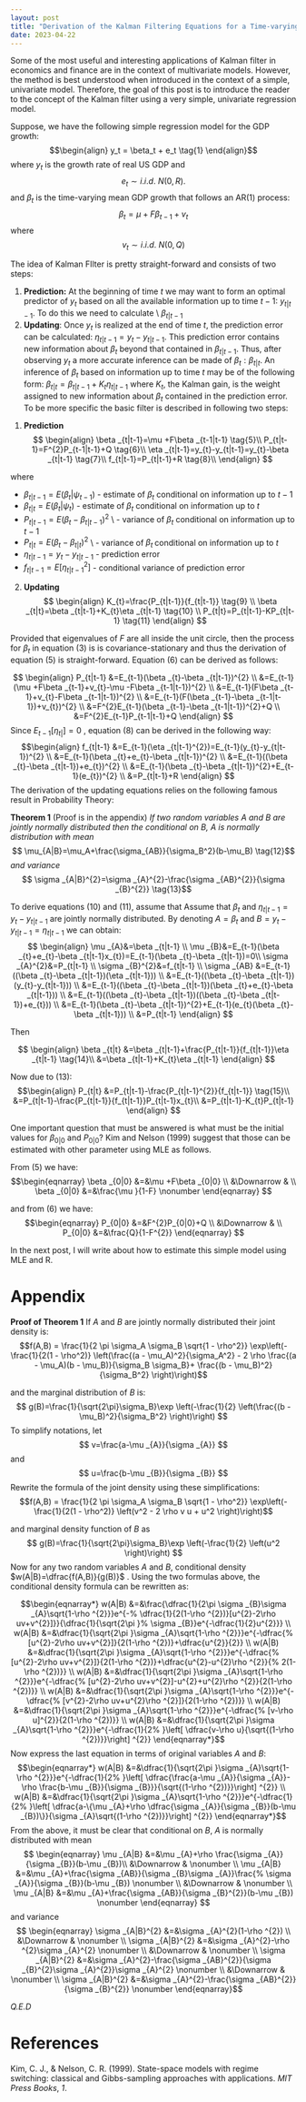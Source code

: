 ```yaml
---
layout: post
title: "Derivation of the Kalman Filtering Equations for a Time-varying Intercept Simple Linear Regression Model"
date: 2023-04-22
---
```


Some of the most useful and interesting applications of Kalman filter in economics and finance are in the context of multivariate models. However, the method is best understood when introduced in the context of a simple, univariate model. Therefore, the goal of this post is to introduce the reader to the concept of the Kalman filter using a very simple, univariate regression model. 

Suppose, we have the following simple regression model for the GDP growth:
$$\begin{align}
y_t = \beta_t + e_t \tag{1}
\end{align}$$
where $y_{t}$ is the growth rate of real US GDP and $$e_{t}\sim i.i.d.\text{ } N(0,R). \tag{2}$$ and $\beta_t$ is the time-varying mean GDP growth that follows an AR(1) process:
$$\begin{equation}
\beta _{t}=\mu +F\beta _{t-1}+v_{t} \tag{3}
\end{equation}
$$
where 
$$
v_{t}\sim i.i.d.\text{ } N(0,Q) \tag{4}
$$

The idea of Kalman FIlter is pretty straight-forward and consists of two steps:
1. **Prediction:** At the beginning of time $t$ we may want to form an
optimal predictor of $y_{t}$ based on all the available information up to
time $t-1:$ $y_{t|t-1}$. To do this we need to calculate \ $\beta _{t|t-1}$
2.  **Updating**: Once $y_{t}$ is realized at the end of time $t$, the
prediction error can be calculated: $\eta _{t|t-1}=y_{t}-y_{t|t-1}$. This
prediction error contains new information about $\beta _{t}$ beyond that
contained in $\beta _{t|t-1}$. Thus, after observing $y_{t}$ a more accurate
inference can be made of $\beta _{t}:\beta _{t|t}$. An inference of $\beta_t$ based on information up to time $t$ may be of the following form: $\beta _{t|t}=\beta _{t|t-1}+K_{t}\eta _{t|t-1}$ where $K_t$, the Kalman gain, is the weight assigned to new information about $\beta _{t}$ contained in the
prediction error. To be more specific the basic filter is described in
following two steps:

1) **Prediction** 
$$
\begin{align}
\beta _{t|t-1}=\mu +F\beta _{t-1|t-1} \tag{5}\\
P_{t|t-1}=F^{2}P_{t-1|t-1}+Q  \tag{6}\\
\eta _{t|t-1}=y_{t}-y_{t|t-1}=y_{t}-\beta _{t|t-1} \tag{7}\\
f_{t|t-1}=P_{t|t-1}+R  \tag{8}\\
\end{align}
$$

where 
* $\beta _{t|t-1}=E(\beta _{t}|\psi _{t-1})$ - estimate of $\beta _{t}$ conditional on information up to $t-1$
* $\beta _{t|t}=E(\beta _{t}|\psi _{t})$ - estimate of $\beta _{t}$ conditional on information up to $t$
* $P_{t|t-1}=E(\beta _{t}-\beta _{t|t-1})^{2}$ \ - variance of $\beta _{t}$ conditional on information up to $t-1$
* $P_{t|t}=E(\beta _{t}-\beta _{t|t})^{2}$ \ - variance of $\beta _{t\text{ }}$ conditional on information up to $t$
* $\eta _{t|t-1}=y_{t}-y_{t|t-1}$ - prediction error
* $f_{t|t-1}=E[\eta _{t|t-1}^{2}]$ - conditional variance of prediction error

2. **Updating**
$$ \begin{align}
K_{t}=\frac{P_{t|t-1}}{f_{t|t-1}} \tag{9} \\
\beta _{t|t}=\beta _{t|t-1}+K_{t}\eta _{t|t-1} \tag{10}  \\
P_{t|t}=P_{t|t-1}-KP_{t|t-1} \tag{11} 
\end{align}
$$


Provided that eigenvalues of $F$ are all inside the unit circle, then the
process for $\beta _{t}$ in equation (3) is is covariance-stationary and thus the derivation of equation (5) is straight-forward. Equation (6) can be derived as follows:

$$ \begin{align}
P_{t|t-1} &=E_{t-1}(\beta _{t}-\beta _{t|t-1})^{2}
\\
&=E_{t-1}(\mu +F\beta _{t-1}+v_{t}-\mu -F\beta _{t-1|t-1})^{2}  \\
&=E_{t-1}(F\beta _{t-1}+v_{t}-F\beta _{t-1|t-1})^{2}   \\
&=E_{t-1}(F(\beta _{t-1}-\beta _{t-1|t-1})+v_{t})^{2}  \\
&=F^{2}E_{t-1}(\beta _{t-1}-\beta _{t-1|t-1})^{2}+Q   \\
&=F^{2}E_{t-1}P_{t-1|t-1}+Q 
\end{align}
$$
Since $E_{t-1}[\eta _{t|}]=0$ , equation (8) can be derived in the following way:
$$\begin{align}
f_{t|t-1} &=E_{t-1}(\eta _{t|t-1}^{2})=E_{t-1}(y_{t}-y_{t|t-1})^{2} \\
&=E_{t-1}(\beta _{t}+e_{t}-\beta _{t|t-1})^{2} \\
&=E_{t-1}((\beta _{t}-\beta _{t|t-1})+e_{t})^{2} \\
&=E_{t-1}(\beta _{t}-\beta _{t|t-1})^{2}+E_{t-1}(e_{t})^{2}  \\
&=P_{t|t-1}+R 
\end{align}
$$
The derivation of the updating equations relies on the following famous result in Probability Theory: 

**Theorem 1** (Proof is in the appendix) *If two random variables A and B are jointly normally distributed then the conditional on B, A is normally distribution with mean* 
$$ \mu_{A|B}=\mu_A+\frac{\sigma_{AB}}{\sigma_B^2}(b-\mu_B) \tag{12}$$
*and variance*
$$ \sigma _{A|B}^{2}=\sigma _{A}^{2}-\frac{\sigma _{AB}^{2}}{\sigma _{B}^{2}} \tag{13}$$

To derive equations (10) and (11), assume that Assume that $\beta _{t}$ and $\eta _{t|t-1}=y_{t}-y_{t|t-1}$ are jointly normally distributed. By denoting $A=\beta _{t}$ and $B=y_{t}-y_{t|t-1}=\eta_{t|t-1}$ we can obtain: 
$$
\begin{align}
\mu _{A}&=\beta _{t|t-1} \\
\mu _{B}&=E_{t-1}(\beta _{t}+e_{t}-\beta _{t|t-1}x_{t})=E_{t-1}(\beta
_{t}-\beta _{t|t-1})=0\\
\sigma _{A}^{2}&=P_{t|t-1} \\
\sigma _{B}^{2}&=f_{t|t-1} \\
\sigma _{AB} &=E_{t-1}((\beta _{t}-\beta _{t|t-1})(\eta _{t|t-1})) \\
&=E_{t-1}((\beta _{t}-\beta _{t|t-1})(y_{t}-y_{t|t-1})) \\
&=E_{t-1}((\beta _{t}-\beta _{t|t-1})(\beta _{t}+e_{t}-\beta
_{t|t-1})) \\
&=E_{t-1}((\beta _{t}-\beta _{t|t-1})((\beta _{t}-\beta
_{t|t-1})+e_{t})) \\
&=E_{t-1}(\beta _{t}-\beta _{t|t-1})^{2}+E_{t-1}(e_{t}(\beta
_{t}-\beta _{t|t-1})) \\
&=P_{t|t-1}
\end{align}
$$

Then

$$ \begin{align}
\beta _{t|t} &=\beta _{t|t-1}+\frac{P_{t|t-1}}{f_{t|t-1}}\eta _{t|t-1} \tag{14}\\
&=\beta _{t|t-1}+K_{t}\eta _{t|t-1} 
\end{align}
$$

Now due to (13):
$$\begin{align}
P_{t|t} &=P_{t|t-1}-\frac{P_{t|t-1}^{2}}{f_{t|t-1}} \tag{15}\\
&=P_{t|t-1}-\frac{P_{t|t-1}}{f_{t|t-1}}P_{t|t-1}x_{t}\\
&=P_{t|t-1}-K_{t}P_{t|t-1} 
\end{align}
$$


One important question that must be answered is what must be the initial values for $\beta_{0|0}$ and $P_{0|0}$? Kim and Nelson (1999) suggest that those can be estimated with other parameter using MLE as follows.

From (5) we have:
$$\begin{eqnarray}
\beta _{0|0} &=&\mu +F\beta _{0|0} \\
&\Downarrow & \\
\beta _{0|0} &=&\frac{\mu }{1-F}  \nonumber
\end{eqnarray}
$$


and from (6) we have:
$$\begin{eqnarray}
P_{0|0} &=&F^{2}P_{0|0}+Q \\
&\Downarrow & \\
P_{0|0} &=&\frac{Q}{1-F^{2}}
\end{eqnarray}
$$

In the next post, I will write about how to estimate this simple model using MLE and R. 


# Appendix
**Proof of Theorem 1**
If *A* and *B* are jointly normally distributed their joint density is: 
$$f(A,B) = \frac{1}{2 \pi \sigma_A \sigma_B \sqrt{1 - \rho^2}} \exp\left(-\frac{1}{2(1 - \rho^2)} \left(\frac{(a - \mu_A)^2}{\sigma_A^2} - 2 \rho \frac{(a - \mu_A)(b - \mu_B)}{\sigma_B \sigma_B}+ \frac{(b - \mu_B)^2}{\sigma_B^2} \right)\right)$$

and the marginal distribution of *B* is:
$$ g(B)=\frac{1}{\sqrt{2\pi}\sigma_B}\exp \left(-\frac{1}{2} \left(\frac{(b - \mu_B)^2}{\sigma_B^2} \right)\right) $$
To simplify notations, let
$$ v=\frac{a-\mu _{A}}{\sigma _{A}} $$
and 
$$ u=\frac{b-\mu _{B}}{\sigma _{B}} $$
Rewrite the formula of the joint density using these simplifications:
$$f(A,B) = \frac{1}{2 \pi \sigma_A \sigma_B \sqrt{1 - \rho^2}} \exp\left(-\frac{1}{2(1 - \rho^2)} \left(v^2 - 2 \rho v u + u^2 \right)\right)$$

and marginal density function of *B* as
$$ g(B)=\frac{1}{\sqrt{2\pi}\sigma_B}\exp \left(-\frac{1}{2} \left(u^2 \right)\right) $$
Now for any two random variables *A* and *B*, conditional density $w(A|B)=\dfrac{f(A,B)}{g(B)}$ .  Using the two formulas above, the conditional density formula can be rewritten as:

$$\begin{eqnarray*}
w(A|B) &=&\frac{\dfrac{1}{2\pi \sigma _{B}\sigma _{A}\sqrt{1-\rho ^{2}}}e^{-%
\dfrac{1}{2(1-\rho ^{2})}[u^{2}-2\rho uv+v^{2}]}}{\dfrac{1}{\sqrt{2\pi }%
\sigma _{B}}e^{-\dfrac{1}{2}u^{2}}} \\
w(A|B) &=&\dfrac{1}{\sqrt{2\pi }\sigma _{A}\sqrt{1-\rho ^{2}}}e^{-\dfrac{%
[u^{2}-2\rho uv+v^{2}]}{2(1-\rho ^{2})}+\dfrac{u^{2}}{2}} \\
w(A|B) &=&\dfrac{1}{\sqrt{2\pi }\sigma _{A}\sqrt{1-\rho ^{2}}}e^{-\dfrac{%
[u^{2}-2\rho uv+v^{2}]}{2(1-\rho ^{2})}+\dfrac{u^{2}-u^{2}\rho ^{2}}{%
2(1-\rho ^{2})}} \\
w(A|B) &=&\dfrac{1}{\sqrt{2\pi }\sigma _{A}\sqrt{1-\rho ^{2}}}e^{-\dfrac{%
[u^{2}-2\rho uv+v^{2}]-u^{2}+u^{2}\rho ^{2}}{2(1-\rho ^{2})}} \\
w(A|B) &=&\dfrac{1}{\sqrt{2\pi }\sigma _{A}\sqrt{1-\rho ^{2}}}e^{-\dfrac{%
[v^{2}-2\rho uv+u^{2}\rho ^{2}]}{2(1-\rho ^{2})}} \\
w(A|B) &=&\dfrac{1}{\sqrt{2\pi }\sigma _{A}\sqrt{1-\rho ^{2}}}e^{-\dfrac{%
[v-\rho u]^{2}}{2(1-\rho ^{2})}} \\
w(A|B) &=&\dfrac{1}{\sqrt{2\pi }\sigma _{A}\sqrt{1-\rho ^{2}}}e^{-\dfrac{1}{2%
}\left[ \dfrac{v-\rho u}{\sqrt{(1-\rho ^{2})}}\right] ^{2}}
\end{eqnarray*}$$
Now express the last equation in terms of original variables *A* and *B*:
$$\begin{eqnarray*}
w(A|B) &=&\dfrac{1}{\sqrt{2\pi }\sigma _{A}\sqrt{1-\rho ^{2}}}e^{-\dfrac{1}{2%
}\left[ \dfrac{\frac{a-\mu _{A}}{\sigma _{A}}-\rho \frac{b-\mu _{B}}{\sigma
_{B}}}{\sqrt{(1-\rho ^{2})}}\right] ^{2}} \\
w(A|B) &=&\dfrac{1}{\sqrt{2\pi }\sigma _{A}\sqrt{1-\rho ^{2}}}e^{-\dfrac{1}{2%
}\left[ \dfrac{a-\{\mu _{A}+\rho \dfrac{\sigma _{A}}{\sigma _{B}}(b-\mu
_{B})\}}{\sigma _{A}\sqrt{(1-\rho ^{2})}}\right] ^{2}}
\end{eqnarray*}$$
From the above, it must be clear that conditional on *B*, *A* is normally distributed with mean 
$$ \begin{eqnarray}
\mu _{A|B} &=&\mu _{A}+\rho \frac{\sigma _{A}}{\sigma _{B}}(b-\mu _{B})\\
&\Downarrow &  \nonumber \\
\mu _{A|B} &=&\mu _{A}+\frac{\sigma _{AB}}{\sigma _{B}\sigma _{A}}\frac{%
\sigma _{A}}{\sigma _{B}}(b-\mu _{B})  \nonumber \\
&\Downarrow &  \nonumber \\
\mu _{A|B} &=&\mu _{A}+\frac{\sigma _{AB}}{\sigma _{B}^{2}}(b-\mu _{B}) 
\nonumber
\end{eqnarray} $$
and variance
$$ \begin{eqnarray}
\sigma _{A|B}^{2} &=&\sigma _{A}^{2}(1-\rho ^{2}) \\
&\Downarrow &  \nonumber \\
\sigma _{A|B}^{2} &=&\sigma _{A}^{2}-\rho ^{2}\sigma _{A}^{2}  \nonumber \\
&\Downarrow &  \nonumber \\
\sigma _{A|B}^{2} &=&\sigma _{A}^{2}-\frac{\sigma _{AB}^{2}}{\sigma
_{B}^{2}\sigma _{A}^{2}}\sigma _{A}^{2}  \nonumber \\
&\Downarrow &  \nonumber \\
\sigma _{A|B}^{2} &=&\sigma _{A}^{2}-\frac{\sigma _{AB}^{2}}{\sigma _{B}^{2}}
\nonumber
\end{eqnarray}$$

*Q.E.D*

# References

Kim, C. J., & Nelson, C. R. (1999). State-space models with regime switching: classical and Gibbs-sampling approaches with applications. _MIT Press Books_, _1_.
